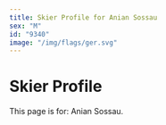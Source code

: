 ```yaml
---
title: Skier Profile for Anian Sossau
sex: "M"
id: "9340"
image: "/img/flags/ger.svg" 
---
```


# Skier Profile

This page is for: Anian Sossau.
    